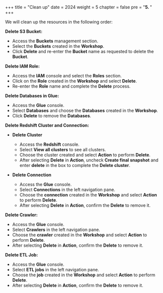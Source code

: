 +++
title = "Clean up"
date = 2024
weight = 5
chapter = false
pre = "<b>5. </b>"
+++

We will clean up the resources in the following order:

**Delete S3 Bucket:**
   - Access the **Buckets** management section.
   - Select the **Buckets** created in the **Workshop**.
   - Click **Delete** and re-enter the **Bucket** name as requested to delete the **Bucket**.

**Delete IAM Role:**
   - Access the **IAM** console and select the **Roles** section.
   - Click on the **Role** created in the **Workshop** and select **Delete**.
   - Re-enter the **Role** name and complete the **Delete** process.

**Delete Databases in Glue:**
   - Access the **Glue** console.
   - Select **Databases** and choose the **Databases** created in the **Workshop**.
   - Click **Delete** to remove the **Databases**.

**Delete Redshift Cluster and Connection:**
   - **Delete Cluster**
     - Access the **Redshift** console.
     - Select **View all clusters** to see all clusters.
     - Choose the cluster created and select **Action** to perform **Delete**.
     - After selecting **Delete** in **Action**, uncheck **Create final snapshot** and enter **delete** in the box to complete the **Delete cluster**.

   - **Delete Connection**
     - Access the **Glue** console.
     - Select **Connections** in the left navigation pane.
     - Choose the **connection** created in the **Workshop** and select **Action** to perform **Delete**.
     - After selecting **Delete** in **Action**, confirm the **Delete** to remove it.

**Delete Crawler:**
   - Access the **Glue** console.
   - Select **Crawlers** in the left navigation pane.
   - Choose the **crawler** created in the **Workshop** and select **Action** to perform **Delete**.
   - After selecting **Delete** in **Action**, confirm the **Delete** to remove it.

**Delete ETL Job:**
   - Access the **Glue** console.
   - Select **ETL jobs** in the left navigation pane.
   - Choose the **job** created in the **Workshop** and select **Action** to perform **Delete**.
   - After selecting **Delete** in **Action**, confirm the **Delete** to remove it.